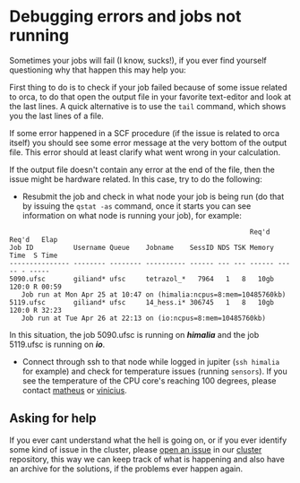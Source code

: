 # Debugging errors and jobs not running 

Sometimes your jobs will fail (I know, sucks!), if you ever find yourself questioning why that happen this may help you: 

First thing to do is to check if your job failed because of some issue related to orca, to do that open the output file in your favorite text-editor and look at the last lines. A quick alternative is to use the `tail` command, which shows you the last lines of a file. 

If some error happened in a SCF procedure (if the issue is related to orca itself) you should see some error message at the very bottom of the output file. This error should at least clarify what went wrong in your calculation.

If the output file doesn't contain any error at the end of the file, then the issue might be hardware related. In this case, try to do the following:

- Resubmit the job and check in what node your job is being run (do that by issuing the `qstat -as` command, once it starts you can see information on what node is running your job), for example:

```
                                                            Req'd  Req'd   Elap
Job ID          Username Queue    Jobname    SessID NDS TSK Memory Time  S Time
--------------- -------- -------- ---------- ------ --- --- ------ ----- - -----
5090.ufsc       giliand* ufsc     tetrazol_*   7964   1   8   10gb 120:0 R 00:59
   Job run at Mon Apr 25 at 10:47 on (himalia:ncpus=8:mem=10485760kb)
5119.ufsc       giliand* ufsc     14_hess.i* 306745   1   8   10gb 120:0 R 32:23
   Job run at Tue Apr 26 at 22:13 on (io:ncpus=8:mem=10485760kb)
```

In this situation, the job 5090.ufsc is running on ***himalia*** and the job 5119.ufsc is running on ***io***.

- Connect through ssh to that node while logged in jupiter (`ssh himalia` for example) and check for temperature issues (running `sensors`). If you see the temperature of the CPU core's reaching 100 degrees, please contact [matheus]() or [vinicius]().


## Asking for help

If you ever cant understand what the hell is going on, or if you ever identify some kind of issue in the cluster, please [open an issue](https://github.com/geem-lab/cluster/issues/new/choose) in our [cluster](https://github.com/geem-lab/cluster) repository, this way we can keep track of what is happening and also have an archive for the solutions, if the problems ever happen again. 
